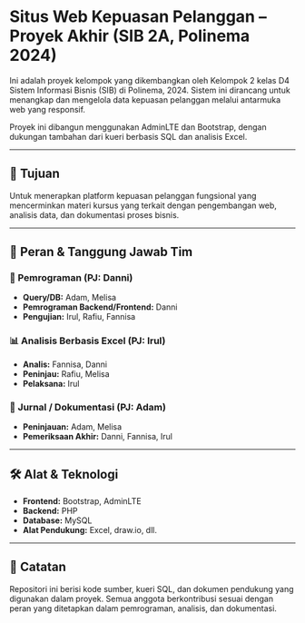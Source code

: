 # Situs Web Kepuasan Pelanggan – Proyek Akhir (SIB 2A, Polinema 2024)

Ini adalah proyek kelompok yang dikembangkan oleh Kelompok 2 kelas D4 Sistem Informasi Bisnis (SIB) di Polinema, 2024. Sistem ini dirancang untuk menangkap dan mengelola data kepuasan pelanggan melalui antarmuka web yang responsif.

Proyek ini dibangun menggunakan AdminLTE dan Bootstrap, dengan dukungan tambahan dari kueri berbasis SQL dan analisis Excel.

---

## 🎯 Tujuan
Untuk menerapkan platform kepuasan pelanggan fungsional yang mencerminkan materi kursus yang terkait dengan pengembangan web, analisis data, dan dokumentasi proses bisnis.

---

## 👥 Peran & Tanggung Jawab Tim

### 🔧 Pemrograman (PJ: Danni)
- **Query/DB:** Adam, Melisa
- **Pemrograman Backend/Frontend:** Danni
- **Pengujian:** Irul, Rafiu, Fannisa

### 📊 Analisis Berbasis Excel (PJ: Irul)
- **Analis:** Fannisa, Danni
- **Peninjau:** Rafiu, Melisa
- **Pelaksana:** Irul

### 📑 Jurnal / Dokumentasi (PJ: Adam)
- **Peninjauan:** Adam, Melisa
- **Pemeriksaan Akhir:** Danni, Fannisa, Irul

---

## 🛠️ Alat & Teknologi
- **Frontend:** Bootstrap, AdminLTE
- **Backend:** PHP
- **Database:** MySQL
- **Alat Pendukung:** Excel, draw.io, dll.

---
## 📝 Catatan
Repositori ini berisi kode sumber, kueri SQL, dan dokumen pendukung yang digunakan dalam proyek.
Semua anggota berkontribusi sesuai dengan peran yang ditetapkan dalam pemrograman, analisis, dan dokumentasi.
